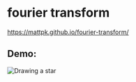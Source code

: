 # fourier transform

https://mattpk.github.io/fourier-transform/

## Demo:
![Drawing a star](https://mattpk.github.io/fourier-transform/demo.gif)